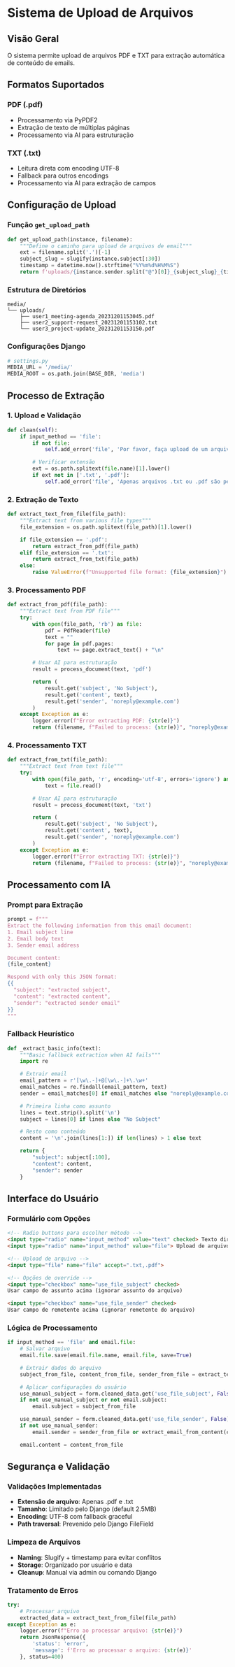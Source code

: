 # Sistema de Upload de Arquivos

## Visão Geral

O sistema permite upload de arquivos PDF e TXT para extração automática de conteúdo de emails.

## Formatos Suportados

### PDF (.pdf)
- Processamento via PyPDF2
- Extração de texto de múltiplas páginas
- Processamento via AI para estruturação

### TXT (.txt)
- Leitura direta com encoding UTF-8
- Fallback para outros encodings
- Processamento via AI para extração de campos

## Configuração de Upload

### Função `get_upload_path`
```python
def get_upload_path(instance, filename):
    """Define o caminho para upload de arquivos de email"""
    ext = filename.split('.')[-1]
    subject_slug = slugify(instance.subject[:30])
    timestamp = datetime.now().strftime("%Y%m%d%H%M%S")
    return f'uploads/{instance.sender.split("@")[0]}_{subject_slug}_{timestamp}.{ext}'
```

### Estrutura de Diretórios
```
media/
└── uploads/
    ├── user1_meeting-agenda_20231201153045.pdf
    ├── user2_support-request_20231201153102.txt
    └── user3_project-update_20231201153150.pdf
```

### Configurações Django
```python
# settings.py
MEDIA_URL = '/media/'
MEDIA_ROOT = os.path.join(BASE_DIR, 'media')
```

## Processo de Extração

### 1. Upload e Validação
```python
def clean(self):
    if input_method == 'file':
        if not file:
            self.add_error('file', 'Por favor, faça upload de um arquivo.')

        # Verificar extensão
        ext = os.path.splitext(file.name)[1].lower()
        if ext not in ['.txt', '.pdf']:
            self.add_error('file', 'Apenas arquivos .txt ou .pdf são permitidos.')
```

### 2. Extração de Texto
```python
def extract_text_from_file(file_path):
    """Extract text from various file types"""
    file_extension = os.path.splitext(file_path)[1].lower()

    if file_extension == '.pdf':
        return extract_from_pdf(file_path)
    elif file_extension == '.txt':
        return extract_from_txt(file_path)
    else:
        raise ValueError(f"Unsupported file format: {file_extension}")
```

### 3. Processamento PDF
```python
def extract_from_pdf(file_path):
    """Extract text from PDF file"""
    try:
        with open(file_path, 'rb') as file:
            pdf = PdfReader(file)
            text = ""
            for page in pdf.pages:
                text += page.extract_text() + "\n"

        # Usar AI para estruturação
        result = process_document(text, 'pdf')

        return (
            result.get('subject', 'No Subject'),
            result.get('content', text),
            result.get('sender', 'noreply@example.com')
        )
    except Exception as e:
        logger.error(f"Error extracting PDF: {str(e)}")
        return (filename, f"Failed to process: {str(e)}", "noreply@example.com")
```

### 4. Processamento TXT
```python
def extract_from_txt(file_path):
    """Extract text from text file"""
    try:
        with open(file_path, 'r', encoding='utf-8', errors='ignore') as file:
            text = file.read()

        # Usar AI para estruturação
        result = process_document(text, 'txt')

        return (
            result.get('subject', 'No Subject'),
            result.get('content', text),
            result.get('sender', 'noreply@example.com')
        )
    except Exception as e:
        logger.error(f"Error extracting TXT: {str(e)}")
        return (filename, f"Failed to process: {str(e)}", "noreply@example.com")
```

## Processamento com IA

### Prompt para Extração
```python
prompt = f"""
Extract the following information from this email document:
1. Email subject line
2. Email body text
3. Sender email address

Document content:
{file_content}

Respond with only this JSON format:
{{
  "subject": "extracted subject",
  "content": "extracted content",
  "sender": "extracted sender email"
}}
"""
```

### Fallback Heurístico
```python
def _extract_basic_info(text):
    """Basic fallback extraction when AI fails"""
    import re

    # Extrair email
    email_pattern = r'[\w\.-]+@[\w\.-]+\.\w+'
    email_matches = re.findall(email_pattern, text)
    sender = email_matches[0] if email_matches else "noreply@example.com"

    # Primeira linha como assunto
    lines = text.strip().split('\n')
    subject = lines[0] if lines else "No Subject"

    # Resto como conteúdo
    content = '\n'.join(lines[1:]) if len(lines) > 1 else text

    return {
        "subject": subject[:100],
        "content": content,
        "sender": sender
    }
```

## Interface do Usuário

### Formulário com Opções
```html
<!-- Radio buttons para escolher método -->
<input type="radio" name="input_method" value="text" checked> Texto direto
<input type="radio" name="input_method" value="file"> Upload de arquivo

<!-- Upload de arquivo -->
<input type="file" name="file" accept=".txt,.pdf">

<!-- Opções de override -->
<input type="checkbox" name="use_file_subject" checked>
Usar campo de assunto acima (ignorar assunto do arquivo)

<input type="checkbox" name="use_file_sender" checked>
Usar campo de remetente acima (ignorar remetente do arquivo)
```

### Lógica de Processamento
```python
if input_method == 'file' and email.file:
    # Salvar arquivo
    email.file.save(email.file.name, email.file, save=True)

    # Extrair dados do arquivo
    subject_from_file, content_from_file, sender_from_file = extract_text_from_file(file_path)

    # Aplicar configurações do usuário
    use_manual_subject = form.cleaned_data.get('use_file_subject', False)
    if not use_manual_subject or not email.subject:
        email.subject = subject_from_file

    use_manual_sender = form.cleaned_data.get('use_file_sender', False)
    if not use_manual_sender:
        email.sender = sender_from_file or extract_email_from_content(content_from_file)

    email.content = content_from_file
```

## Segurança e Validação

### Validações Implementadas
- **Extensão de arquivo**: Apenas .pdf e .txt
- **Tamanho**: Limitado pelo Django (default 2.5MB)
- **Encoding**: UTF-8 com fallback graceful
- **Path traversal**: Prevenido pelo Django FileField

### Limpeza de Arquivos
- **Naming**: Slugify + timestamp para evitar conflitos
- **Storage**: Organizado por usuário e data
- **Cleanup**: Manual via admin ou comando Django

### Tratamento de Erros
```python
try:
    # Processar arquivo
    extracted_data = extract_text_from_file(file_path)
except Exception as e:
    logger.error(f"Erro ao processar arquivo: {str(e)}")
    return JsonResponse({
        'status': 'error',
        'message': f'Erro ao processar o arquivo: {str(e)}'
    }, status=400)
```
